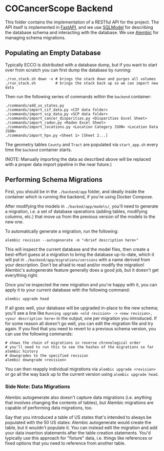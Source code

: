 # COCancerScope Backend

This folder contains the implementation of a RESTful API for the project. The
API itself is implemented in [FastAPI](https://fastapi.tiangolo.com/), and we
use [SQLModel](https://sqlmodel.tiangolo.com/) for describing the database
schema and interacting with the database. We use
[Alembic](https://alembic.sqlalchemy.org/en/latest/) for managing schema
migrations.


## Populating an Empty Database

Typically ECCO is distributed with a database dump, but if you want
to start over from scratch you can first dump the database by running:

```shell
./run_stack.sh down -v # brings the stack down and purges all volumes
./run_stack.sh         # brings the stack back up so we can import new data
```

Then run the following series of commands within the `backend` container:

```shell
./commands/add_us_states.py 
./commands/import_cif_data.py <CIF data folder>
./commands/import_scp_data.py <SCP data folder>
./commands/import_cancer_disparities.py <Disparities Excel Sheet>
./commands/import_radon.py <Radon Excel Sheet>
./commands/import_locations.py <Location Category JSON> <Location Data JSON>
./commands/import_hpv.py <Sheet 1> [Sheet 2...]
```

The geometry tables `County` and `Tract` are populated
via `start_app.sh` every time the `backend` container starts.

(NOTE: Manually importing the data as described above will be replaced with a
proper data import pipeline in the near future.)


## Performing Schema Migrations

First, you should be in the `./backend/app` folder, and ideally inside the
container which is running the backend, if you're using Docker Compose.

After modifying the  models in `./backed/app/models/`, you'll need to generate a
migration, i.e. a set of database operations (adding tables, modifying columns,
etc.) that move us from the previous version of the models to the new one.

To automatically generate a migration, run the following:

```shell
alembic revision --autogenerate -m "<brief description here>"
```

This will inspect the current database and the model files, then create a
best-effort guess at a migration to bring the database up-to-date, which it will
put in `./backend/app/migrations/versions` with a name derived from your
description. Don't be afraid to read and/or modify the migration! Alembic's
autogenerate feature generally does a good job, but it doesn't get everything
right.

Once you've inspected the new migration and you're happy with it, you can apply
it to your current database with the following command:

```shell
alembic upgrade head
```

If all goes well, your database will be upgraded in-place to the new schema;
you'll see a line like `Running upgrade <old revision> -> <new revision>, <your
description here>` in the output, one per migration you introduced. If for some
reason all doesn't go well, you can edit the migration file and try again. If
you find that you need to revert to a previous schema version, you can use the
following commands:

```shell
# shows the chain of migrations in reverse chronological order
# you'll need to run this to see the hashes of the migrations so far
alembic history
# downgrades to the specified revision
alembic downgrade <revision>
```

You can then reapply individual migrations via `alembic upgrade <revision>` or
go all the way back up to the current version using `alembic upgrade head`.

### Side Note: Data Migrations

Alembic autogenerate also doesn't capture data migrations (i.e. anything that
involves changing the contents of tables), but Alembic migrations are capable of
performing data migrations, too.

Say that you introduced a table of US states that's intended to always be
populated with the 50 US states: Alembic autogenerate would create the table,
but it wouldn't populate it. You can instead edit the migration and add your
data insertion statements after the table creation statements.  You'd typically
use this approach for "fixture" data, i.e. things like references or fixed
options that you need to reference from another table.
